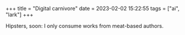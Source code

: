 +++
title = "Digital carnivore"
date = 2023-02-02 15:22:55
tags = ["ai", "lark"]
+++

Hipsters, soon: I only consume works from meat-based authors.

